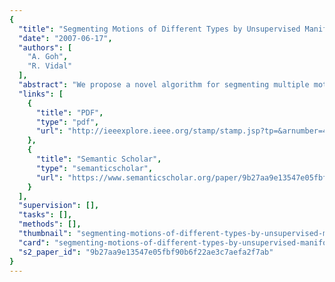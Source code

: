 ```yaml
---
{
  "title": "Segmenting Motions of Different Types by Unsupervised Manifold Clustering",
  "date": "2007-06-17",
  "authors": [
    "A. Goh",
    "R. Vidal"
  ],
  "abstract": "We propose a novel algorithm for segmenting multiple motions of different types from point correspondences in multiple affine or perspective views. Since point trajectories associated with different motions live in different manifolds, traditional approaches deal with only one manifold type: linear subspaces for affine views, and homographic, bilinear and trilinear varieties for two and three perspective views. As real motion sequences contain motions of different types, we cast motion segmentation as a problem of clustering manifolds of different types. Rather than explicitly modeling each manifold as a linear, bilinear or multilinear variety, we use nonlinear dimensionality reduction to learn a low-dimensional representation of the union of all manifolds. We show that for a union of separated manifolds, the LLE algorithm computes a matrix whose null space contains vectors giving the segmentation of the data. An analysis of the variance of these vectors allows us to distinguish them from other vectors in the null space. This leads to a new algorithm for clustering both linear and nonlinear manifolds. Although this algorithm is theoretically designed for separated manifolds, our experiments demonstrate its performance on real data where this assumption does not hold. We test our algorithm on the Hopkins 155 motion segmentation database and achieve an average classification error of 4.8%, which compares favorably against state-of-the art multiframe motion segmentation methods.",
  "links": [
    {
      "title": "PDF",
      "type": "pdf",
      "url": "http://ieeexplore.ieee.org/stamp/stamp.jsp?tp=&arnumber=4270260"
    },
    {
      "title": "Semantic Scholar",
      "type": "semanticscholar",
      "url": "https://www.semanticscholar.org/paper/9b27aa9e13547e05fbf90b6f22ae3c7aefa2f7ab"
    }
  ],
  "supervision": [],
  "tasks": [],
  "methods": [],
  "thumbnail": "segmenting-motions-of-different-types-by-unsupervised-manifold-clustering-thumb.jpg",
  "card": "segmenting-motions-of-different-types-by-unsupervised-manifold-clustering-card.jpg",
  "s2_paper_id": "9b27aa9e13547e05fbf90b6f22ae3c7aefa2f7ab"
}
---
```


